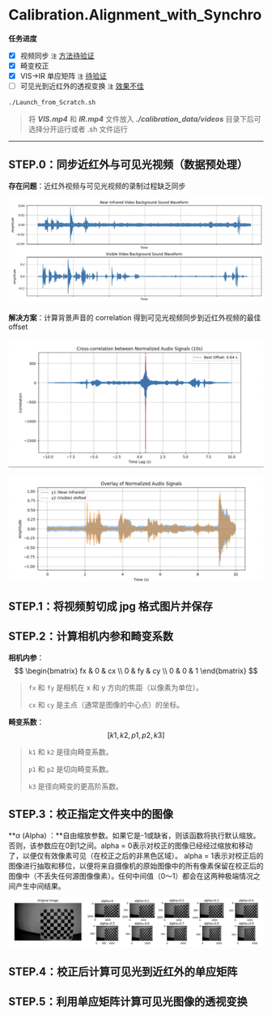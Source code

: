 # Calibration.Alignment_with_Synchro



**任务进度**

- [x] 视频同步 `注` <u>方法待验证</u>
- [x] 畸变校正 
- [x] VIS$\rightarrow$IR 单应矩阵  `注` <u>待验证</u>
- [ ] 可见光到近红外的透视变换 `注` <u>效果不佳</u>

```bash
./Launch_from_Scratch.sh
```

> 将 ***VIS.mp4*** 和 ***IR.mp4*** 文件放入 ***./calibration_data/videos*** 目录下后可选择分开运行或者 .sh 文件运行

------



## STEP.0：同步近红外与可见光视频（数据预处理）

**存在问题**：近红外视频与可见光视频的录制过程缺乏同步

![xxx](./README.assets/STEP0.0.png)

**解决方案**：计算背景声音的 correlation 得到可见光视频同步到近红外视频的最佳 offset

![xxx](./README.assets/STEP0.1.png)

![xxx](./README.assets/STEP0.2.png)

## STEP.1：将视频剪切成 jpg 格式图片并保存

## STEP.2：计算相机内参和畸变系数

**相机内参**：
$$
\begin{bmatrix}
fx & 0  & cx \\
0  & fy & cy \\
0  & 0  & 1
\end{bmatrix}
$$

> `fx` 和 `fy` 是相机在 x 和 y 方向的焦距（以像素为单位）。
>
> `cx` 和 `cy` 是主点（通常是图像的中心点）的坐标。

**畸变系数**：
$$
[k1, k2, p1, p2, k3]
$$

> `k1` 和 `k2` 是径向畸变系数。
>
> `p1` 和 `p2` 是切向畸变系数。
>
> `k3` 是径向畸变的更高阶系数。

## STEP.3：校正指定文件夹中的图像

**$\alpha$ (Alpha) ：**自由缩放参数。如果它是-1或缺省，则该函数将执行默认缩放。否则，该参数应在0到1之间。alpha = 0表示对校正的图像已经经过缩放和移动了，以便仅有效像素可见（在校正之后的非黑色区域）。 alpha = 1表示对校正后的图像进行抽取和移位，以便将来自摄像机的原始图像中的所有像素保留在校正后的图像中（不丢失任何源图像像素）。任何中间值（0～1）都会在这两种极端情况之间产生中间结果。

![Alpha_comparison](./README.assets/Alpha_comparison.jpg)

## STEP.4：校正后计算可见光到近红外的单应矩阵

## STEP.5：利用单应矩阵计算可见光图像的透视变换

